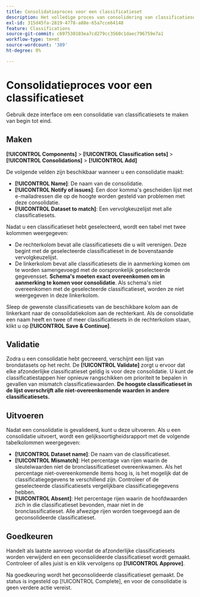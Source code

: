 ```yaml
---
title: Consolidatieproces voor een classificatieset
description: Het volledige proces van consolidering van classificatiesets.
exl-id: 315d45fa-2819-4778-a88e-65a7cce64148
feature: Classifications
source-git-commit: c697530103ea7cd279cc3560c1daec796759e7a1
workflow-type: tm+mt
source-wordcount: '389'
ht-degree: 0%

---
```


# Consolidatieproces voor een classificatieset

Gebruik deze interface om een consolidatie van classificatiesets te maken van begin tot eind.

## Maken

**[!UICONTROL Components]** > **[!UICONTROL Classification sets]** > **[!UICONTROL Consolidations]** > **[!UICONTROL Add]**

De volgende velden zijn beschikbaar wanneer u een consolidatie maakt:

* **[!UICONTROL Name]**: De naam van de consolidatie.
* **[!UICONTROL Notify of issues]**: Een door komma&#39;s gescheiden lijst met e-mailadressen die op de hoogte worden gesteld van problemen met deze consolidatie.
* **[!UICONTROL Dataset to match]**: Een vervolgkeuzelijst met alle classificatiesets.

Nadat u een classificatieset hebt geselecteerd, wordt een tabel met twee kolommen weergegeven:

* De rechterkolom bevat alle classificatiesets die u wilt verenigen. Deze begint met de geselecteerde classificatieset in de bovenstaande vervolgkeuzelijst.
* De linkerkolom bevat alle classificatiesets die in aanmerking komen om te worden samengevoegd met de oorspronkelijk geselecteerde gegevensset. **Schema&#39;s moeten exact overeenkomen om in aanmerking te komen voor consolidatie**. Als schema&#39;s niet overeenkomen met de geselecteerde classificatieset, worden ze niet weergegeven in deze linkerkolom.

Sleep de gewenste classificatiesets van de beschikbare kolom aan de linkerkant naar de consolidatiekolom aan de rechterkant. Als de consolidatie een naam heeft en twee of meer classificatiesets in de rechterkolom staan, klikt u op **[!UICONTROL Save & Continue]**.

## Validatie

Zodra u een consolidatie hebt gecreeerd, verschijnt een lijst van brondatasets op het recht. De **[!UICONTROL Validate]** zorgt u ervoor dat elke afzonderlijke classificatieset geldig is voor deze consolidatie. U kunt de classificatiestappen hier opnieuw rangschikken om prioriteit te bepalen in gevallen van mismatch classificatiewaarden. **De hoogste classificatieset in de lijst overschrijft alle niet-overeenkomende waarden in andere classificatiesets.**

## Uitvoeren

Nadat een consolidatie is gevalideerd, kunt u deze uitvoeren. Als u een consolidatie uitvoert, wordt een gelijksoortigheidsrapport met de volgende tabelkolommen weergegeven:

* **[!UICONTROL Dataset name]**: De naam van de classificatieset.
* **[!UICONTROL Mismatch]**: Het percentage van rijen waarin de sleutelwaarden niet de bronclassificatieset overeenkwamen. Als het percentage niet-overeenkomende items hoog is, is het mogelijk dat de classificatiegegevens te verschillend zijn. Controleer of de geselecteerde classificatiesets vergelijkbare classificatiegegevens hebben.
* **[!UICONTROL Absent]**: Het percentage rijen waarin de hoofdwaarden zich in die classificatieset bevonden, maar niet in de bronclassificatieset. Alle afwezige rijen worden toegevoegd aan de geconsolideerde classificatieset.

## Goedkeuren

Handelt als laatste aanroep voordat de afzonderlijke classificatiesets worden verwijderd en een geconsolideerde classificatieset wordt gemaakt. Controleer of alles juist is en klik vervolgens op **[!UICONTROL Approve]**.

Na goedkeuring wordt het geconsolideerde classificatieset gemaakt. De status is ingesteld op [!UICONTROL Complete], en voor de consolidatie is geen verdere actie vereist.
